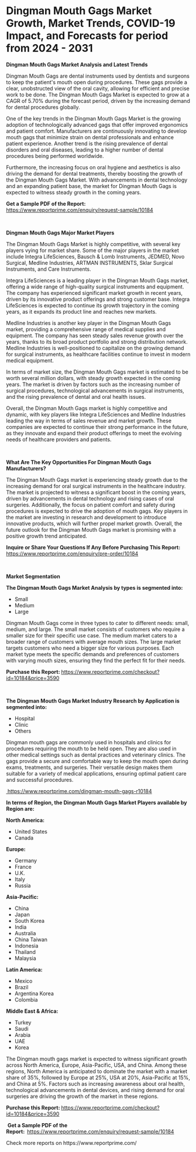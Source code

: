 <p><h1>Dingman Mouth Gags Market Growth, Market Trends, COVID-19 Impact, and Forecasts for period from 2024 - 2031</h1></p><p><strong>Dingman Mouth Gags Market Analysis and Latest Trends</strong></p>
<p><p>Dingman Mouth Gags are dental instruments used by dentists and surgeons to keep the patient's mouth open during procedures. These gags provide a clear, unobstructed view of the oral cavity, allowing for efficient and precise work to be done. The Dingman Mouth Gags Market is expected to grow at a CAGR of 5.70% during the forecast period, driven by the increasing demand for dental procedures globally.</p><p>One of the key trends in the Dingman Mouth Gags Market is the growing adoption of technologically advanced gags that offer improved ergonomics and patient comfort. Manufacturers are continuously innovating to develop mouth gags that minimize strain on dental professionals and enhance patient experience. Another trend is the rising prevalence of dental disorders and oral diseases, leading to a higher number of dental procedures being performed worldwide.</p><p>Furthermore, the increasing focus on oral hygiene and aesthetics is also driving the demand for dental treatments, thereby boosting the growth of the Dingman Mouth Gags Market. With advancements in dental technology and an expanding patient base, the market for Dingman Mouth Gags is expected to witness steady growth in the coming years.</p></p>
<p><strong>Get a Sample PDF of the Report:&nbsp;</strong> <a href="https://www.reportprime.com/enquiry/request-sample/10184">https://www.reportprime.com/enquiry/request-sample/10184</a></p>
<p>&nbsp;</p>
<p><strong>Dingman Mouth Gags Major Market Players</strong></p>
<p><p>The Dingman Mouth Gags Market is highly competitive, with several key players vying for market share. Some of the major players in the market include Integra LifeSciences, Bausch & Lomb Instruments, JEDMED, Novo Surgical, Medline Industries, ARTMAN INSTRUMENTS, Sklar Surgical Instruments, and Care Instruments.</p><p>Integra LifeSciences is a leading player in the Dingman Mouth Gags market, offering a wide range of high-quality surgical instruments and equipment. The company has experienced significant market growth in recent years, driven by its innovative product offerings and strong customer base. Integra LifeSciences is expected to continue its growth trajectory in the coming years, as it expands its product line and reaches new markets.</p><p>Medline Industries is another key player in the Dingman Mouth Gags market, providing a comprehensive range of medical supplies and equipment. The company has seen steady sales revenue growth over the years, thanks to its broad product portfolio and strong distribution network. Medline Industries is well-positioned to capitalize on the growing demand for surgical instruments, as healthcare facilities continue to invest in modern medical equipment.</p><p>In terms of market size, the Dingman Mouth Gags market is estimated to be worth several million dollars, with steady growth expected in the coming years. The market is driven by factors such as the increasing number of surgical procedures, technological advancements in surgical instruments, and the rising prevalence of dental and oral health issues.</p><p>Overall, the Dingman Mouth Gags market is highly competitive and dynamic, with key players like Integra LifeSciences and Medline Industries leading the way in terms of sales revenue and market growth. These companies are expected to continue their strong performance in the future, as they innovate and expand their product offerings to meet the evolving needs of healthcare providers and patients.</p></p>
<p>&nbsp;</p>
<p><strong>What Are The Key Opportunities For Dingman Mouth Gags Manufacturers?</strong></p>
<p><p>The Dingman Mouth Gags market is experiencing steady growth due to the increasing demand for oral surgical instruments in the healthcare industry. The market is projected to witness a significant boost in the coming years, driven by advancements in dental technology and rising cases of oral surgeries. Additionally, the focus on patient comfort and safety during procedures is expected to drive the adoption of mouth gags. Key players in the market are investing in research and development to introduce innovative products, which will further propel market growth. Overall, the future outlook for the Dingman Mouth Gags market is promising with a positive growth trend anticipated.</p></p>
<p><strong>Inquire or Share Your Questions If Any Before Purchasing This Report:</strong> <a href="https://www.reportprime.com/enquiry/pre-order/10184">https://www.reportprime.com/enquiry/pre-order/10184</a></p>
<p>&nbsp;</p>
<p><strong>Market Segmentation</strong></p>
<p><strong>The Dingman Mouth Gags Market Analysis by types is segmented into:</strong></p>
<p><ul><li>Small</li><li>Medium</li><li>Large</li></ul></p>
<p><p>Dingman Mouth Gags come in three types to cater to different needs: small, medium, and large. The small market consists of customers who require a smaller size for their specific use case. The medium market caters to a broader range of customers with average mouth sizes. The large market targets customers who need a bigger size for various purposes. Each market type meets the specific demands and preferences of customers with varying mouth sizes, ensuring they find the perfect fit for their needs.</p></p>
<p><strong>Purchase this Report:&nbsp;</strong><a href="https://www.reportprime.com/checkout?id=10184&price=3590">https://www.reportprime.com/checkout?id=10184&price=3590</a></p>
<p>&nbsp;</p>
<p><strong>The Dingman Mouth Gags Market Industry Research by Application is segmented into:</strong></p>
<p><ul><li>Hospital</li><li>Clinic</li><li>Others</li></ul></p>
<p><p>Dingman mouth gags are commonly used in hospitals and clinics for procedures requiring the mouth to be held open. They are also used in other medical settings such as dental practices and veterinary clinics. The gags provide a secure and comfortable way to keep the mouth open during exams, treatments, and surgeries. Their versatile design makes them suitable for a variety of medical applications, ensuring optimal patient care and successful procedures.</p></p>
<p><a href="https://www.reportprime.com/dingman-mouth-gags-r10184">&nbsp;https://www.reportprime.com/dingman-mouth-gags-r10184</a></p>
<p><strong>In terms of Region, the Dingman Mouth Gags Market Players available by Region are:</strong></p>
<p>
    <p> <strong> North America: </strong>
        <ul>
            <li>United States</li>
            <li>Canada</li>
        </ul>
        </p> 
    <p> <strong> Europe: </strong>
        <ul>
            <li>Germany</li>
            <li>France</li>
            <li>U.K.</li>
            <li>Italy</li>
            <li>Russia</li>
        </ul>
        </p> 
    <p> <strong> Asia-Pacific: </strong>
        <ul>
            <li>China</li>
            <li>Japan</li>
            <li>South Korea</li>
            <li>India</li>
            <li>Australia</li>
            <li>China Taiwan</li>
            <li>Indonesia</li>
            <li>Thailand</li>
            <li>Malaysia</li>
        </ul>
        </p> 
    <p> <strong> Latin America: </strong>
        <ul>
            <li>Mexico</li>
            <li>Brazil</li>
            <li>Argentina Korea</li>
            <li>Colombia</li>
        </ul>
        </p> 
    <p> <strong> Middle East & Africa: </strong>
        <ul>
            <li>Turkey</li>
            <li>Saudi</li>
            <li>Arabia</li>
            <li>UAE</li>
            <li>Korea</li>
        </ul>
    </p>
    </p>
<p><p>The Dingman mouth gags market is expected to witness significant growth across North America, Europe, Asia-Pacific, USA, and China. Among these regions, North America is anticipated to dominate the market with a market share of 35%, followed by Europe at 25%, USA at 20%, Asia-Pacific at 15%, and China at 5%. Factors such as increasing awareness about oral health, technological advancements in dental devices, and rising demand for oral surgeries are driving the growth of the market in these regions.</p></p>
<p><strong>Purchase this Report: </strong><a href="https://www.reportprime.com/checkout?id=10184&price=3590">https://www.reportprime.com/checkout?id=10184&price=3590</a></p>
<p>&nbsp;<strong>Get a Sample PDF of the Report:&nbsp;&nbsp;</strong><a href="https://www.reportprime.com/enquiry/request-sample/10184">https://www.reportprime.com/enquiry/request-sample/10184</a></p>
<p><strong></strong></p>
<p>Check more reports on https://www.reportprime.com/</p>